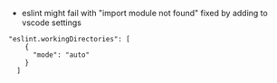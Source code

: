 - eslint might fail with "import module not found"
fixed by adding to vscode settings
```
"eslint.workingDirectories": [
    {
      "mode": "auto"
    }
  ]
```